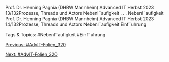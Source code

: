 Prof. Dr. Henning Pagnia (DHBW Mannheim) Advanced IT Herbst 2023 13/132Prozesse, Threads und Actors Nebenl¨auﬁgkeit
. . .
Nebenl¨auﬁgkeit
Prof. Dr. Henning Pagnia (DHBW Mannheim) Advanced IT Herbst 2023 14/132Prozesse, Threads und Actors Nebenl¨auﬁgkeit
Einf¨uhrung

   Tags & Topics:
   #Nebenl¨auﬁgkeit
   #Einf¨uhrung

[Previous: #AdvIT-Folien_320](AdvIT-Folien_320.md)

[Next: #AdvIT-Folien_320](AdvIT-Folien_320.md)